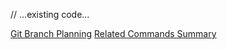 // ...existing code...

[Git Branch Planning](git-branch-planning.md)
[Related Commands Summary](related-commands-summary.md)
